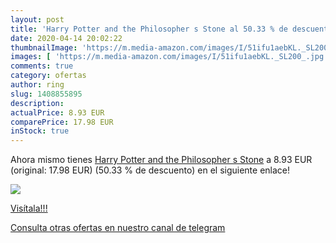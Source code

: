 ```yaml
---
layout: post
title: 'Harry Potter and the Philosopher s Stone al 50.33 % de descuento'
date: 2020-04-14 20:02:22
thumbnailImage: 'https://m.media-amazon.com/images/I/51ifu1aebKL._SL200_.jpg'
images: [ 'https://m.media-amazon.com/images/I/51ifu1aebKL._SL200_.jpg' ]
comments: true
category: ofertas
author: ring
slug: 1408855895
description:
actualPrice: 8.93 EUR
comparePrice: 17.98 EUR
inStock: true
---
```


Ahora mismo tienes [Harry Potter and the Philosopher s Stone](https://www.amazon.es/dp/1408855895/?tag=redken-21) a 8.93 EUR (original: 17.98 EUR) (50.33 %  de descuento) en el siguiente enlace!

[![](https://m.media-amazon.com/images/I/51ifu1aebKL._SL200_.jpg)](https://www.amazon.es/dp/1408855895/?tag=redken-21)

[Visítala!!!](https://www.amazon.es/dp/1408855895/?tag=redken-21)

[Consulta otras ofertas en nuestro canal de telegram](https://t.me/s/ofertas25)

